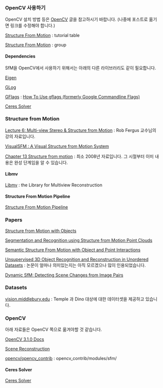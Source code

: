 ### OpenCV 사용하기

OpenCV 설치 방법 등은 [OpenCV](../_draft/2016-10-12-OpenCV.md) 글을 참고하시기 바랍니다. (나중에 포스트로 옮기면 링크를 수정해야 합니다.)

[Structure From Motion](http://docs.opencv.org/3.1.0/de/d7c/tutorial_table_of_content_sfm.html) : tutorial table

[Structure From Motion](http://docs.opencv.org/3.1.0/d8/d8c/group__sfm.html) : group

#### Dependencies

SfM을 OpenCV에서 사용하기 위해서는 아래의 다른 라이브러리도 같이 필요합니다. 

[Eigen](http://eigen.tuxfamily.org/index.php?title=Main_Page)

[GLog](https://github.com/google/glog)

[GFlags](https://github.com/gflags/gflags) : [How To Use gflags (formerly Google Commandline Flags)](https://gflags.github.io/gflags/)

[Ceres Solver](http://ceres-solver.org)

### Structure from Motion

[Lecture 6: Multi-view Stereo & Structure from Motion](http://cs.nyu.edu/~fergus/teaching/vision/11_12_multiview.pdf) : Rob Fergus 교수님의 강의 자료입니다.

[VisualSFM : A Visual Structure from Motion System](http://ccwu.me/vsfm/)

[Chapter 13 Structure from motion](http://mi.eng.cam.ac.uk/~cipolla/publications/contributionToEditedBook/2008-SFM-chapters.pdf) : 최소 2008년 자료입니다. 그 시절부터 이미 내용은 완성 단계임을 알 수 있습니다.

#### Libmv

[Libmv](https://developer.blender.org/project/profile/59/) : the Library for Multiview Reconstruction

#### Structure From Motion Pipeline

[Structure From Motion Pipeline](https://github.com/NLeSC/structure-from-motion)

### Papers

[Structure from Motion with Objects](http://www.cv-foundation.org/openaccess/content_cvpr_2016/papers/Crocco_Structure_From_Motion_CVPR_2016_paper.pdf)

[Segmentation and Recognition using Structure from Motion Point Clouds](http://www.cs.ucl.ac.uk/fileadmin/UCL-CS/images/CGVI/Gabriel1.pdf)

[Semantic Structure From Motion with Object and Point Interactions](http://vhosts.eecs.umich.edu/vision//papers/bao_CORP2011.pdf)

[Unsupervised 3D Object Recognition and Reconstruction in Unordered Datasets](https://www.cs.ubc.ca/labs/lci/papers/docs2005/brown05.pdf) : 논문이 얼마나 의미있는지는 아직 모르겠으나 많이 인용되었습니다.

[Dynamic SfM: Detecting Scene Changes from Image Pairs](http://geometry.cs.ucl.ac.uk/projects/2015/dynamicSfM/paper_docs/dynamicSfm.pdf)

### Datasets

[vision.middlebury.edu](http://vision.middlebury.edu/mview/data/) : Temple 과 Dino 대상에 대한 데이터셋을 제공하고 있습니다. 

### OpenCV 

아래 자료들은 OpenCV 쪽으로 옮겨야할 것 같습니다.

[OpenCV  3.1.0 Docs](http://docs.opencv.org/3.1.0/d1/dfb/intro.html)

[Scene Reconstruction](http://docs.opencv.org/3.1.0/d4/d18/tutorial_sfm_scene_reconstruction.html)

[opencv/opencv_contrib](https://github.com/opencv/opencv_contrib/tree/master/modules/sfm) : opencv_contrib/modules/sfm/

#### Ceres Solver

[Ceres Solver](http://ceres-solver.org)

